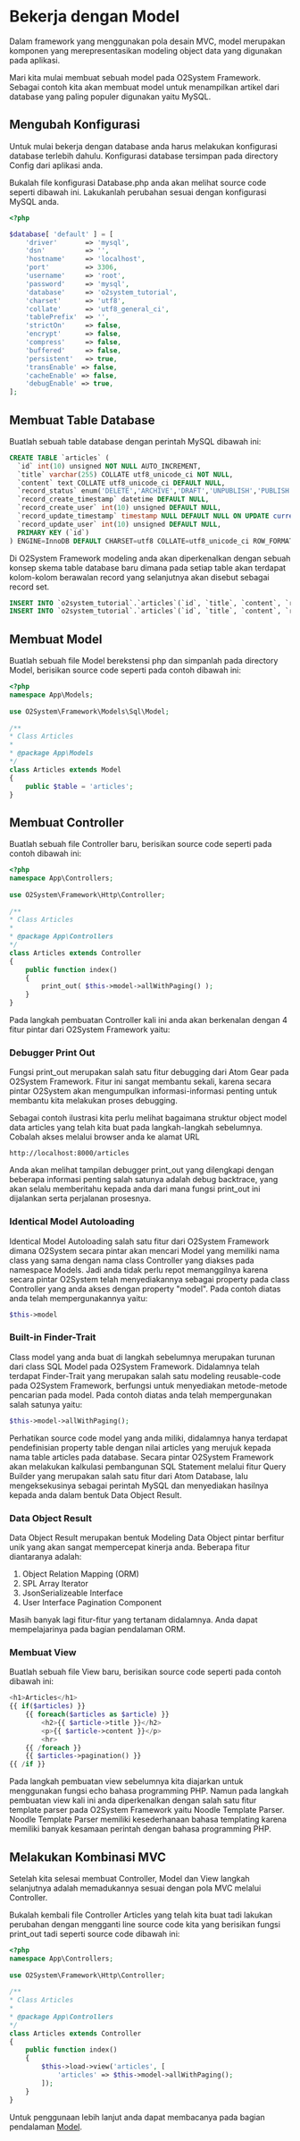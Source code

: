 # Bekerja dengan Model

Dalam framework yang menggunakan pola desain MVC, model merupakan komponen yang merepresentasikan modeling object data yang digunakan pada aplikasi.

Mari kita mulai membuat sebuah model pada O2System Framework. Sebagai contoh kita akan membuat model untuk menampilkan artikel dari database yang paling populer digunakan yaitu MySQL.

## Mengubah Konfigurasi

Untuk mulai bekerja dengan database anda harus melakukan konfigurasi database terlebih dahulu. Konfigurasi database tersimpan pada directory Config dari aplikasi anda.

Bukalah file konfigurasi Database.php anda akan melihat source code seperti dibawah ini. Lakukanlah perubahan sesuai dengan konfigurasi MySQL anda.

```php
<?php

$database[ 'default' ] = [
    'driver'       => 'mysql',
    'dsn'          => '',
    'hostname'     => 'localhost',
    'port'         => 3306,
    'username'     => 'root',
    'password'     => 'mysql',
    'database'     => 'o2system_tutorial',
    'charset'      => 'utf8',
    'collate'      => 'utf8_general_ci',
    'tablePrefix'  => '',
    'strictOn'     => false,
    'encrypt'      => false,
    'compress'     => false,
    'buffered'     => false,
    'persistent'   => true,
    'transEnable' => false,
    'cacheEnable' => false,
    'debugEnable' => true,
];
```

## Membuat Table Database

Buatlah sebuah table database dengan perintah MySQL dibawah ini:

```sql
CREATE TABLE `articles` (
  `id` int(10) unsigned NOT NULL AUTO_INCREMENT,
  `title` varchar(255) COLLATE utf8_unicode_ci NOT NULL,
  `content` text COLLATE utf8_unicode_ci DEFAULT NULL,
  `record_status` enum('DELETE','ARCHIVE','DRAFT','UNPUBLISH','PUBLISH') COLLATE utf8_unicode_ci DEFAULT 'PUBLISH',
  `record_create_timestamp` datetime DEFAULT NULL,
  `record_create_user` int(10) unsigned DEFAULT NULL,
  `record_update_timestamp` timestamp NULL DEFAULT NULL ON UPDATE current_timestamp(),
  `record_update_user` int(10) unsigned DEFAULT NULL,
  PRIMARY KEY (`id`)
) ENGINE=InnoDB DEFAULT CHARSET=utf8 COLLATE=utf8_unicode_ci ROW_FORMAT=COMPACT;
```

Di O2System Framework modeling anda akan diperkenalkan dengan sebuah konsep skema table database baru dimana pada setiap table akan terdapat kolom-kolom berawalan record yang selanjutnya akan disebut sebagai record set.

```sql
INSERT INTO `o2system_tutorial`.`articles`(`id`, `title`, `content`, `record_status`, `record_create_timestamp`, `record_create_user`, `record_update_timestamp`, `record_update_user`) VALUES (1, 'My First Article', 'This is my first article.', 'PUBLISH', '2018-10-08 09:06:21', NULL, '2018-10-08 09:06:21', NULL);
INSERT INTO `o2system_tutorial`.`articles`(`id`, `title`, `content`, `record_status`, `record_create_timestamp`, `record_create_user`, `record_update_timestamp`, `record_update_user`) VALUES (2, 'My Second Article', 'This is my second article.', 'PUBLISH', '2018-10-08 09:08:31', NULL, '2018-10-08 09:08:31', NULL);
```

## Membuat Model

Buatlah sebuah file Model berekstensi php dan simpanlah pada directory Model, berisikan source code seperti pada contoh dibawah ini:

```php
<?php
namespace App\Models;
​
use O2System\Framework\Models\Sql\Model;
​
/**
* Class Articles
*
* @package App\Models
*/
class Articles extends Model
{
    public $table = 'articles';
}
```

## Membuat Controller

Buatlah sebuah file Controller baru, berisikan source code seperti pada contoh dibawah ini:

```php
<?php
namespace App\Controllers;
​
use O2System\Framework\Http\Controller;
​
/**
* Class Articles
*
* @package App\Controllers
*/
class Articles extends Controller
{
    public function index() 
    {
        print_out( $this->model->allWithPaging() );
    }
}
```

Pada langkah pembuatan Controller kali ini anda akan berkenalan dengan 4 fitur   pintar dari O2System Framework yaitu:

### Debugger Print Out

Fungsi print_out merupakan salah satu fitur debugging dari Atom Gear pada O2System Framework. Fitur ini sangat membantu sekali, karena secara pintar O2System akan mengumpulkan informasi-informasi penting untuk membantu kita melakukan proses debugging. 

Sebagai contoh ilustrasi kita perlu melihat bagaimana struktur object model data articles yang telah kita buat pada langkah-langkah sebelumnya. Cobalah akses melalui browser anda ke alamat URL

```
http://localhost:8000/articles
```

Anda akan melihat tampilan debugger print_out yang dilengkapi dengan beberapa informasi penting salah satunya adalah debug backtrace, yang akan selalu memberitahu kepada anda dari mana fungsi print_out ini dijalankan serta perjalanan prosesnya.

### Identical Model Autoloading

Identical Model Autoloading salah satu fitur dari O2System Framework dimana O2System secara pintar akan mencari Model yang memiliki nama class yang sama dengan nama class Controller yang diakses pada namespace Models. Jadi anda tidak perlu repot memanggilnya karena secara pintar O2System telah menyediakannya sebagai property pada class Controller yang anda akses dengan property "model". Pada contoh diatas anda telah mempergunakannya yaitu:

```php
$this->model
```

### Built-in Finder-Trait

Class model yang anda buat di langkah sebelumnya merupakan turunan dari class SQL Model pada O2System Framework. Didalamnya telah terdapat Finder-Trait yang merupakan salah satu modeling reusable-code pada O2System Framework, berfungsi untuk menyediakan metode-metode pencarian pada model. Pada contoh diatas anda telah mempergunakan salah satunya yaitu:

```php
$this->model->allWithPaging();
```

Perhatikan source code model yang anda miliki, didalamnya hanya terdapat pendefinisian property table dengan nilai articles yang merujuk kepada nama table articles pada database. Secara pintar O2System Framework akan melakukan kalkulasi pembangunan SQL Statement melalui fitur Query Builder yang merupakan salah satu fitur dari Atom Database, lalu mengeksekusinya sebagai perintah MySQL dan menyediakan hasilnya kepada anda dalam bentuk Data Object Result.

### Data Object Result

Data Object Result merupakan bentuk Modeling Data Object pintar berfitur unik yang akan sangat mempercepat kinerja anda. Beberapa fitur diantaranya adalah:

1. Object Relation Mapping (ORM)
2. SPL Array Iterator
3. JsonSerializeable Interface
4. User Interface Pagination Component

Masih banyak lagi fitur-fitur yang tertanam didalamnya. Anda dapat mempelajarinya pada bagian pendalaman ORM.

### Membuat View

Buatlah sebuah file View baru, berisikan source code seperti pada contoh dibawah ini:


```php
<h1>Articles</h1>
{{ if($articles) }}
    {{ foreach($articles as $article) }}
        <h2>{{ $article->title }}</h2>
        <p>{{ $article->content }}</p>
        <hr>
    {{ /foreach }}
    {{ $articles->pagination() }}
{{ /if }}
```

Pada langkah pembuatan view sebelumnya kita diajarkan untuk menggunakan fungsi echo bahasa programming PHP. Namun pada langkah pembuatan view kali ini anda diperkenalkan dengan salah satu fitur template parser pada O2System Framework yaitu Noodle Template Parser. Noodle Template Parser memiliki kesederhanaan bahasa templating karena memiliki banyak kesamaan perintah dengan bahasa programming PHP. 

## Melakukan Kombinasi MVC

Setelah kita selesai membuat Controller, Model dan View langkah selanjutnya adalah memadukannya sesuai dengan pola MVC melalui Controller.

Bukalah kembali file Controller Articles yang telah kita buat tadi lakukan perubahan dengan mengganti line source code kita yang berisikan fungsi print_out tadi seperti source code dibawah ini:

```php
<?php
namespace App\Controllers;
​
use O2System\Framework\Http\Controller;
​
/**
* Class Articles
*
* @package App\Controllers
*/
class Articles extends Controller
{
    public function index() 
    {
        $this->load->view('articles', [
            'articles' => $this->model->allWithPaging();
        ]);
    }
}
```
Untuk penggunaan lebih lanjut anda dapat membacanya pada bagian pendalaman [Model]().